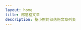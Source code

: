 ```yaml
---
layout: home
title: 部落格文章
description: 聖小熊的部落格文章列表
---
```


<script setup>
import { ref, computed, nextTick, onMounted } from 'vue'
import { data as allPosts } from '../.vitepress/theme/posts.data.ts'

// 日期格式化函數 (保持不變，它不依賴瀏覽器API)
function formatDateExactlyLikePostPage(dateStringInput) {
  if (dateStringInput === null || dateStringInput === undefined) {
    return '';
  }
  const dateString = String(dateStringInput).trim();
  if (!dateString) {
    return '';
  }
  const containsTimeChars = dateString.includes(':');
  const date = new Date(dateString);
  if (isNaN(date.getTime())) {
    return '';
  }
  const hasSpecifiedTime = containsTimeChars;
  const twDate = new Date(date.toLocaleString('en-US', { timeZone: 'Asia/Taipei' }));
  if (isNaN(twDate.getTime())) {
    return '';
  }
  const yyyy = twDate.getFullYear();
  const mm = String(twDate.getMonth() + 1).padStart(2, '0');
  const dd = String(twDate.getDate()).padStart(2, '0');

  if (hasSpecifiedTime) {
    const hh = String(twDate.getHours()).padStart(2, '0');
    const min = String(twDate.getMinutes()).padStart(2, '0');
    return `${yyyy}-${mm}-${dd} ${hh}:${min}`;
  } else {
    return `${yyyy}-${mm}-${dd}`;
  }
}

const postsPerPage = 10
const currentPage = ref(1)

const totalPages = computed(() => {
  if (!allPosts || !Array.isArray(allPosts)) return 0;
  return Math.ceil(allPosts.length / postsPerPage);
})

const paginatedPosts = computed(() => {
  if (!allPosts || !Array.isArray(allPosts)) return [];
  const start = (currentPage.value - 1) * postsPerPage
  const end = start + postsPerPage
  return allPosts.slice(start, end)
})

const goToPage = (page) => {
  if (page >= 1 && page <= totalPages.value) {
    currentPage.value = page
    // 確保滾動只在客戶端執行。
    // `import.meta.env.SSR` 在伺服器端為 true，在客戶端為 false。
    if (!import.meta.env.SSR) {
      nextTick(() => {
        window.scrollTo({ top: 0, behavior: 'smooth' })
      })
    }
  }
}

const pageNumbers = computed(() => {
  const pages = []
  for (let i = 1; i <= totalPages.value; i++) {
    pages.push(i)
  }
  return pages
})

// *** 重要：任何其他需要直接操作 document 或 window 的程式碼，
// *** 都應該放在 onMounted 鉤子中，因為它只在客戶端執行。
// onMounted(() => {
//   // 例如：某些第三方JS庫的初始化，如果它們需要訪問DOM
//   // console.log('This runs only on the client side, document exists here!');
// });
</script>

<template>
  <div class="blog-list-container">
    <h1>部落格文章</h1>

    <div v-if="paginatedPosts.length > 0" class="post-cards-wrapper">
      <div v-for="post in paginatedPosts" :key="post.url" class="post-card">
        <a :href="post.url" class="post-link" v-if="post && post.url">
          <div class="post-image-wrapper">
            <img :src="post.image" :alt="post.title" class="post-image" />
          </div>
          <div class="post-content">
            <h2 class="post-title">{{ post.title || '無標題' }}</h2>
            <p v-if="post.date" class="post-date">
              <time :datetime="post.date">{{ formatDateExactlyLikePostPage(post.date) }}</time>
            </p>
            <p v-if="post.summary" class="post-summary">{{ post.summary }}</p>
            <div v-if="post.tags && post.tags.length > 0" class="post-tags">
              <span v-for="tag in post.tags" :key="tag" class="tag">#{{ tag }}</span>
            </div>
          </div>
        </a>
        <div v-else class="post-card error-card">
          <p>載入文章資料失敗，可能文章檔案有問題或 URL 遺失。</p>
        </div>
      </div>
    </div>
    <div v-else class="no-posts-message">
      <p>目前沒有任何部落格文章可以顯示。</p>
      <p>請確認您的文章檔案路徑和篩選條件是否正確。</p>
    </div>

    <div v-if="totalPages > 1" class="pagination">
      <button
        :disabled="currentPage === 1"
        @click="goToPage(currentPage - 1)"
        class="pagination-button"
      >
        上一頁
      </button>
      <button
        v-for="page in pageNumbers"
        :key="page"
        @click="goToPage(page)"
        :class="['pagination-button', { active: page === currentPage }]"
      >
        {{ page }}
      </button>
      <button
        :disabled="currentPage === totalPages"
        @click="goToPage(currentPage + 1)"
        class="pagination-button"
      >
        下一頁
      </button>
    </div>
  </div>
</template>

<style scoped>
/* 樣式保持不變 */
.blog-list-container {
  max-width: 960px;
  margin: 0 auto;
  padding: 20px;
}

h1 {
  text-align: center;
  margin-bottom: 40px;
  color: var(--vp-c-text-1);
}

.post-cards-wrapper {
  display: grid;
  gap: 30px;
  grid-template-columns: repeat(auto-fill, minmax(300px, 1fr));
  margin-bottom: 40px;
}

.post-card {
  background-color: var(--vp-c-bg-soft);
  border-radius: 8px;
  box-shadow: var(--vp-shadow-1);
  overflow: hidden;
  transition: transform 0.3s ease, box-shadow 0.3s ease;
  display: flex;
  flex-direction: column;
}

.post-card.error-card {
  background-color: var(--vp-c-bg-alt); /* 錯誤卡片用不同背景色 */
  color: var(--vp-c-text-2);
  border: 1px dashed var(--vp-c-divider);
  text-align: center;
  padding: 20px;
}


.post-card:hover {
  transform: translateY(-5px);
  box-shadow: var(--vp-shadow-2);
}

.post-link {
  text-decoration: none;
  color: inherit;
  display: flex;
  flex-direction: column;
  height: 100%;
}

.post-image-wrapper {
  width: 100%;
  padding-top: 56.25%; /* 16:9 比例 */
  position: relative;
  overflow: hidden;
}

.post-image {
  position: absolute;
  top: 0;
  left: 0;
  width: 100%;
  height: 100%;
  object-fit: cover;
  transition: transform 0.3s ease;
}

.post-card:hover .post-image {
  transform: scale(1.05);
}

.post-content {
  padding: 20px;
  flex-grow: 1;
  display: flex;
  flex-direction: column;
}

.post-title {
  font-size: 1.5em;
  margin-top: 0;
  margin-bottom: 10px;
  color: var(--vp-c-brand-1);
  line-height: 1.3;
}

.post-date {
  font-size: 0.9em;
  color: var(--vp-c-text-2);
  margin-bottom: 15px;
}

.post-summary {
  font-size: 1em;
  color: var(--vp-c-text-1);
  line-height: 1.6;
  margin-bottom: 15px;
  flex-grow: 1;
  overflow: hidden;
  display: -webkit-box;
  -webkit-line-clamp: 3;
  -webkit-box-orient: vertical;
}

.post-tags {
  margin-top: 15px;
  display: flex;
  flex-wrap: wrap;
  gap: 8px;
}

.tag {
  background-color: var(--vp-c-badge-tip-bg);
  color: var(--vp-c-badge-tip-text);
  padding: 4px 10px;
  border-radius: 4px;
  font-size: 0.85em;
  white-space: nowrap;
}

.no-posts-message {
  text-align: center;
  padding: 50px 0;
  color: var(--vp-c-text-2);
}

/* 分頁樣式 */
.pagination {
  display: flex;
  justify-content: center;
  align-items: center;
  margin-top: 50px;
  gap: 10px;
}

.pagination-button {
  background-color: var(--vp-c-bg-soft);
  color: var(--vp-c-text-1);
  border: 1px solid var(--vp-c-divider);
  padding: 8px 15px;
  border-radius: 6px;
  cursor: pointer;
  transition: background-color 0.2s, color 0.2s, border-color 0.2s;
}

.pagination-button:hover:not(:disabled) {
  background-color: var(--vp-c-bg-alt);
  border-color: var(--vp-c-brand-1);
}

.pagination-button.active {
  background-color: var(--vp-c-brand-1);
  color: var(--vp-c-white);
  border-color: var(--vp-c-brand-1);
}

.pagination-button:disabled {
  opacity: 0.5;
  cursor: not-allowed;
}
</style>
